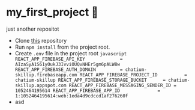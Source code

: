 # my_first_project :love_letter:
just another repositot
- Clone [this](https://gitlab.nixdev.co/mykulenko/chat-skillup.git) repository 
- Run ```npm install```  from the project root.
- Create ```.env``` file in the project root  ```javascript
REACT_APP_FIREBASE_API_KEY             = AIzaSyA1S61yOukJ3IvviOUQvNHEr5gm6pALW8w
REACT_APP_FIREBASE_AUTH_DOMAIN         = chatium-skillup.firebaseapp.com
REACT_APP_FIREBASE_PROJECT_ID          = chatium-skillup
REACT_APP_FIREBASE_STORAGE_BUCKET      = chatium-skillup.appspot.com
REACT_APP_FIREBASE_MESSAGING_SENDER_ID = 1052464195614
REACT_APP_FIREBASE_APP_ID              = 1:1052464195614:web:1eda4d9cdccd1af276260f```
- asd
